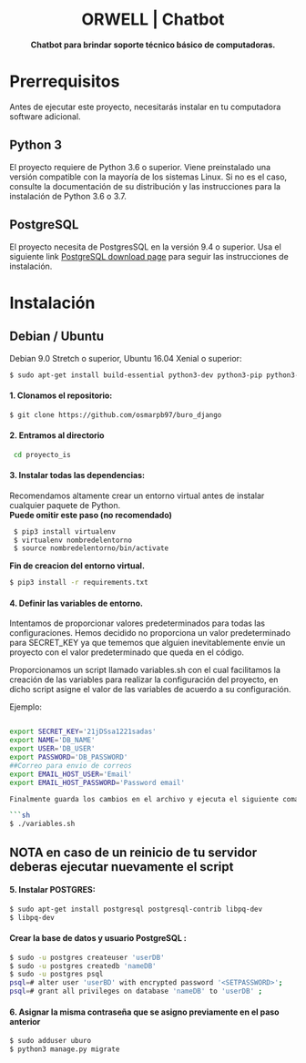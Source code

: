 <div align="center">
  <h1>ORWELL | Chatbot</h1>
</div>

<div align="center">
   <strong>Chatbot para brindar soporte técnico básico de computadoras.</strong>
</div>

<h1 id="install" >Prerrequisitos</h1>
Antes de ejecutar este proyecto, necesitarás instalar en tu computadora software adicional.

## Python 3
El proyecto requiere de Python 3.6 o superior. Viene preinstalado una versión compatible con la mayoría de los sistemas Linux. Si no es el caso, consulte la documentación de su distribución y las instrucciones para la instalación de Python 3.6 o 3.7. 

## PostgreSQL
El proyecto necesita de PostgresSQL en la versión 9.4 o superior. Usa el siguiente link <a href="https://www.postgresql.org/download/">PostgreSQL download page</a> para seguir las instrucciones de instalación.


<h1 id="install" >Instalación</h1>

## Debian / Ubuntu
Debian 9.0 Stretch o superior, Ubuntu 16.04 Xenial o superior:

```sh
$ sudo apt-get install build-essential python3-dev python3-pip python3-cffi libcairo2 libpango-1.0-0 libpangocairo-1.0-0 libgdk-pixbuf2.0-0 libffi-dev shared-mime-info
```
#### 1. Clonamos el repositorio:

```sh
$ git clone https://github.com/osmarpb97/buro_django
```

#### 2. Entramos al directorio
```sh
 cd proyecto_is
```
#### 3. Instalar todas las dependencias:

Recomendamos altamente crear un entorno virtual antes de instalar cualquier paquete de Python.<br>
<b>Puede omitir este paso (no recomendado)</b>
```sh
 $ pip3 install virtualenv 
 $ virtualenv nombredelentorno
 $ source nombredelentorno/bin/activate
```

<b>Fin de creacion del entorno virtual.</b>

```sh
$ pip3 install -r requirements.txt
```
#### 4. Definir las variables de entorno. 
Intentamos de proporcionar valores predeterminados para todas las configuraciones. Hemos decidido no proporciona un valor predeterminado para SECRET_KEY ya que tememos que alguien inevitablemente envíe un proyecto con el valor predeterminado que queda en el código. 

Proporcionamos un script llamado variables.sh con el cual facilitamos la creación de las variables para realizar la configuración del proyecto, en dicho script asigne el valor de las variables de acuerdo a su configuración.

Ejemplo:
```sh

export SECRET_KEY='21jDSsa1221sadas'
export NAME='DB_NAME'
export USER='DB_USER'
export PASSWORD='DB_PASSWORD'
##Correo para envio de correos
export EMAIL_HOST_USER='Email'
export EMAIL_HOST_PASSWORD='Password email'

Finalmente guarda los cambios en el archivo y ejecuta el siguiente comando

```sh
$ ./variables.sh
```

## NOTA en caso de un reinicio de tu servidor deberas ejecutar nuevamente el script
#### 5. Instalar POSTGRES:

```sh
$ sudo apt-get install postgresql postgresql-contrib libpq-dev
$ libpq-dev
```
#### Crear la base de datos y usuario PostgreSQL :

```sh
$ sudo -u postgres createuser 'userDB' 
$ sudo -u postgres createdb 'nameDB'
$ sudo -u postgres psql
psql=# alter user 'userBD' with encrypted password '<SETPASSWORD>';
psql=# grant all privileges on database 'nameDB' to 'userDB' ;
```

#### 6. Asignar la misma contraseña que se asigno previamente en el paso anterior ##
```sh
$ sudo adduser uburo
$ python3 manage.py migrate
```
